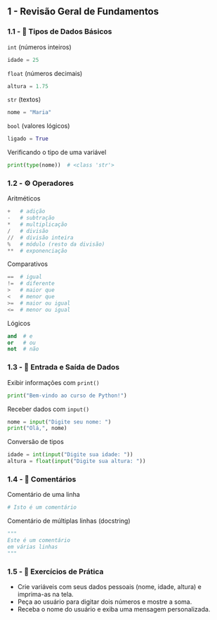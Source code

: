 ## 1 - Revisão Geral de Fundamentos

### 1.1 - 🧮 Tipos de Dados Básicos

`int` (números inteiros)
```python
idade = 25
```

`float` (números decimais)
```python
altura = 1.75
```

`str` (textos)
```python
nome = "Maria"
```

`bool` (valores lógicos)
```python
ligado = True
```

Verificando o tipo de uma variável
```python
print(type(nome))  # <class 'str'>
```

### 1.2 - ⚙️ Operadores

Aritméticos
```python
+   # adição
-   # subtração
*   # multiplicação
/   # divisão
//  # divisão inteira
%   # módulo (resto da divisão)
**  # exponenciação
```

Comparativos
```python
==  # igual
!=  # diferente
>   # maior que
<   # menor que
>=  # maior ou igual
<=  # menor ou igual
```

Lógicos
```python
and  # e
or   # ou
not  # não
```

### 1.3 - 💬 Entrada e Saída de Dados

Exibir informações com `print()`
```python
print("Bem-vindo ao curso de Python!")
```

Receber dados com `input()`
```python
nome = input("Digite seu nome: ")
print("Olá,", nome)
```

Conversão de tipos
```python
idade = int(input("Digite sua idade: "))
altura = float(input("Digite sua altura: "))
```

### 1.4 - 📝 Comentários

Comentário de uma linha
```python
# Isto é um comentário
```

Comentário de múltiplas linhas (docstring)
```python
"""
Este é um comentário
em várias linhas
"""
```

### 1.5 - 🧠 Exercícios de Prática

- Crie variáveis com seus dados pessoais (nome, idade, altura) e imprima-as na tela.
- Peça ao usuário para digitar dois números e mostre a soma.
- Receba o nome do usuário e exiba uma mensagem personalizada.
